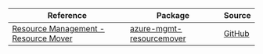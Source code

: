 | Reference | Package | Source |
|---|---|---|
|[Resource Management - Resource Mover](mgmt-resourcemover-readme.md)|[azure-mgmt-resourcemover](https://pypi.org/project/azure-mgmt-resourcemover)|[GitHub](https://github.com/Azure/azure-sdk-for-python/blob/main/sdk/resourcemover/azure-mgmt-resourcemover)|
